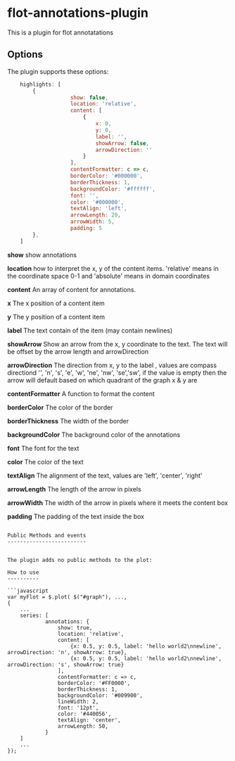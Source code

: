 # flot-annotations-plugin

This is a plugin for flot annotatations

Options
-------

The plugin supports these options:

```javascript
    highlights: [
        {
                    show: false,
                    location: 'relative',
                    content: [
                        {
                            x: 0,
                            y: 0,
                            label: '',
                            showArrow: false,
                            arrowDirection: ''
                        }
                    ],
                    contentFormatter: c => c,
                    borderColor: '#000000',
                    borderThickness: 1,
                    backgroundColor: '#ffffff',
                    font: '',
                    color: '#000000',
                    textAlign: 'left',
                    arrowLength: 20,
                    arrowWidth: 5,
                    padding: 5
        },
    ]
```

**show** show annotations

**location** how to interpret the x, y of the content items. 'relative' means in the coordinate space 0-1 and 'absolute' means in domain coordinates

**content** An array of content for annotations.

**x** The x position of a content item

**y** The y position of a content item

**label** The text contain of the item (may contain newlines)

**showArrow** Show an arrow from the x, y coordinate to the text. The text will be offset by the arrow length and arrowDirection

**arrowDirection** The direction from x, y to the label , values are compass directiond '', 'n', 's', 'e', 'w', 'ne', 'nw', 'se','sw', if the value is empty then the arrow will default based on which quadrant of the graph x & y are

**contentFormatter** A function to format the content

**borderColor** The color of the border

**borderThickness** The width of the border

**backgroundColor** The background color of the annotations

**font** The font for the text

**color** The color of the text

**textAlign** The alignment of the text, values are 'left', 'center', 'right'

**arrowLength** The length of the arrow in pixels

**arrowWidth** The width of the arrow in pixels where it meets the content box

**padding** The padding of the text inside the box

```

Public Methods and events
-------------------------


The plugin adds no public methods to the plot:

How to use
----------

```javascript
var myFlot = $.plot( $("#graph"), ...,
{
    ...
    series: [
            annotations: {
                show: true,
                location: 'relative',
                content: [
                    {x: 0.5, y: 0.5, label: 'hello world2\nnewline', arrowDirection: 'n', showArrow: true},
                    {x: 0.5, y: 0.5, label: 'hello world2\nnewline', arrowDirection: 's', showArrow: true}
                ],
                contentFormatter: c => c,
                borderColor: '#FF0000',
                borderThickness: 1,
                backgroundColor: '#009900',
                lineWidth: 2,
                font: '12pt',
                color: '#440056',
                textAlign: 'center',
                arrowLength: 50,
            }
    ]
    ...
});
```
